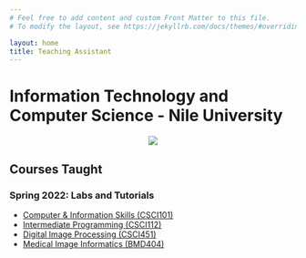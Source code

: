```yaml
---
# Feel free to add content and custom Front Matter to this file.
# To modify the layout, see https://jekyllrb.com/docs/themes/#overriding-theme-defaults

layout: home
title: Teaching Assistant
---
```


# Information Technology and Computer Science - Nile University

<p align="center"><img src="https://scontent.fcai1-2.fna.fbcdn.net/v/t1.6435-9/116426020_103571738121410_7798782995092997135_n.jpg?_nc_cat=104&ccb=1-5&_nc_sid=e3f864&_nc_eui2=AeHOmBosvFLBGjJ-SpyNfLx0a3khTMimxJNreSFMyKbEk-2f3OwfQqkdj0UEeNxLLfY6jZ8cffHDPK2nqnh5WOpB&_nc_ohc=Lya0LgXl0RgAX9qpGzv&_nc_ht=scontent.fcai1-2.fna&oh=00_AT9dxcPGuhZi08koo_zahy34OdcLoNSOVweBuywjEQ9IYg&oe=623603B9"></p>

## Courses Taught

### Spring 2022: Labs and Tutorials

- [Computer & Information Skills (CSCI101)](./ta_pages/csci101/csci101.md)
- [Intermediate Programming (CSCI112)](./ta_pages/csci112/csci112.md)
- [Digital Image Processing (CSCI451)](./ta_pages/csci451/csci451.md)
- [Medical Image Informatics (BMD404)](./ta_pages/bmd404/bmd404.md)
